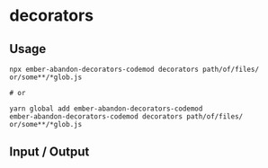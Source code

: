 # decorators


## Usage

```
npx ember-abandon-decorators-codemod decorators path/of/files/ or/some**/*glob.js

# or

yarn global add ember-abandon-decorators-codemod
ember-abandon-decorators-codemod decorators path/of/files/ or/some**/*glob.js
```

## Input / Output

<!--FIXTURES_TOC_START-->
<!--FIXTURES_TOC_END-->

<!--FIXTURES_CONTENT_START-->
<!--FIXTURES_CONTENT_END-->